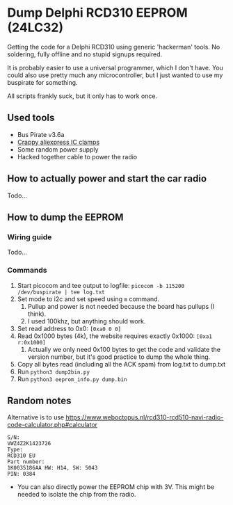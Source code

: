 # Dump Delphi RCD310 EEPROM (24LC32)

Getting the code for a Delphi RCD310 using generic 'hackerman' tools.
No soldering, fully offline and no stupid signups required.

It is probably easier to use a universal programmer, which I don't have.
You could also use pretty much any microcontroller, but I just wanted to use my buspirate for something.

All scripts frankly suck, but it only has to work once.

## Used tools

- Bus Pirate v3.6a
- [Crappy aliexpress IC clamps](https://www.aliexpress.com/item/1005003324309581.html)
- Some random power supply
- Hacked together cable to power the radio

## How to actually power and start the car radio

Todo...

## How to dump the EEPROM

### Wiring guide

Todo...

### Commands

1. Start picocom and tee output to logfile: `picocom -b 115200 /dev/buspirate | tee log.txt`
2. Set mode to i2c and set speed using `m` command.
   1. Pullup and power is not needed because the board has pullups (I think).
   2. I used 100khz, but anything should work.
3. Set read address to 0x0: `[0xa0 0 0]`
4. Read 0x1000 bytes (4k), the website requires exactly 0x1000: `[0xa1 r:0x1000]`
   1. Actually we only need 0x100 bytes to get the code and validate the version number, but it's good practice to dump the whole thing.
5. Copy all bytes read (including all the ACK spam) from log.txt to dump.txt
6. Run `python3 dump2bin.py`
7. Run `python3 eeprom_info.py dump.bin`

## Random notes

Alternative is to use https://www.weboctopus.nl/rcd310-rcd510-navi-radio-code-calculator.php#calculator

```
S/N:
VWZ4Z2K1423726
Type:
RCD310 EU
Part number:
1K0035186AA HW: H14, SW: 5043
PIN: 0384
```

- You can also directly power the EEPROM chip with 3V. This might be needed to isolate the chip from the radio.
